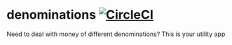 # denominations [![CircleCI](https://circleci.com/gh/danesparza/denominations.svg?style=shield)](https://circleci.com/gh/danesparza/denominations)
Need to deal with money of different denominations?  This is your utility app
